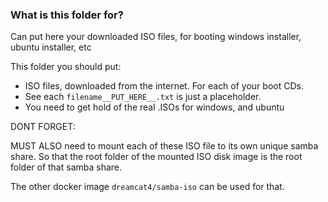 ### What is this folder for?

Can put here your downloaded ISO files, for booting windows installer, ubuntu installer, etc

This folder you should put:

* ISO files, downloaded from the internet. For each of your boot CDs.
* See each `filename__PUT_HERE__.txt` is just a placeholder.
* You need to get hold of the real .ISOs for windows, and ubuntu


DONT FORGET:

MUST ALSO need to mount each of these ISO file to its own unique samba share. So that the root folder of the mounted ISO disk image is the root folder of that samba share.

The other docker image `dreamcat4/samba-iso` can be used for that.



